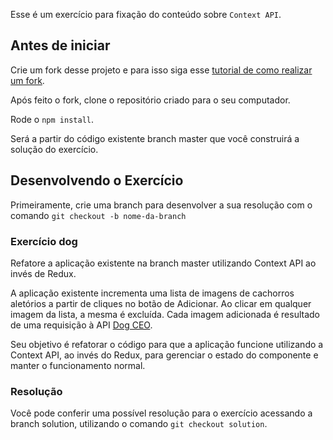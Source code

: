 Esse é um exercício para fixação do conteúdo sobre `Context API`.

## Antes de iniciar

Crie um fork desse projeto e para isso siga esse [tutorial de como realizar um fork](https://guides.github.com/activities/forking/).

Após feito o fork, clone o repositório criado para o seu computador.

Rode o `npm install`.

Será a partir do código existente branch master que você construirá a solução do exercício.

## Desenvolvendo o Exercício
Primeiramente, crie uma branch para desenvolver a sua resolução com o comando `git checkout -b nome-da-branch`

### Exercício dog

Refatore a aplicação existente na branch master utilizando Context API ao invés de Redux.

A aplicação existente incrementa uma lista de imagens de cachorros aletórios a partir de cliques no botão de Adicionar. Ao clicar em qualquer imagem da lista, a mesma é excluída. Cada imagem adicionada é resultado de uma requisição à API [Dog CEO](https://dog.ceo/).

Seu objetivo é refatorar o código para que a aplicação funcione utilizando a Context API, ao invés do Redux, para gerenciar o estado do componente e manter o funcionamento normal.<br />

### Resolução

Você pode conferir uma possível resolução para o exercício acessando a branch solution, utilizando o comando `git checkout solution`.
